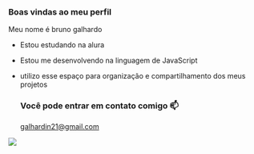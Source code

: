 ### Boas vindas ao meu perfil

Meu nome é bruno galhardo

- Estou estudando na alura
- Estou me desenvolvendo na linguagem de JavaScript
- utilizo esse espaço para organização e compartilhamento dos meus projetos

  ### Você pode entrar em contato comigo 📫

  galhardin21@gmail.com

![](https://media1.tenor.com/m/bGS2OhhN9tsAAAAC/hello-gojo-satoru.gif)
